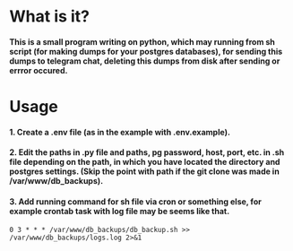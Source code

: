 # What is it?
#### This is a small program writing on python, which may running from sh script (for making dumps for your postgres databases),  for sending this dumps to telegram chat, deleting this dumps from disk after sending or errror occured.

# Usage
#### 1. Create a .env file (as in the example with .env.example).
#### 2. Edit the paths in .py file and paths, pg password, host, port, etc. in .sh file depending on the path, in which you have located the directory and postgres settings. (Skip the point with path if the git clone was made in /var/www/db_backups).
#### 3. Add running command for sh file via cron or something else, for example crontab task with log file may be seems like that.
```crontab
0 3 * * * /var/www/db_backups/db_backup.sh >> /var/www/db_backups/logs.log 2>&1
```
